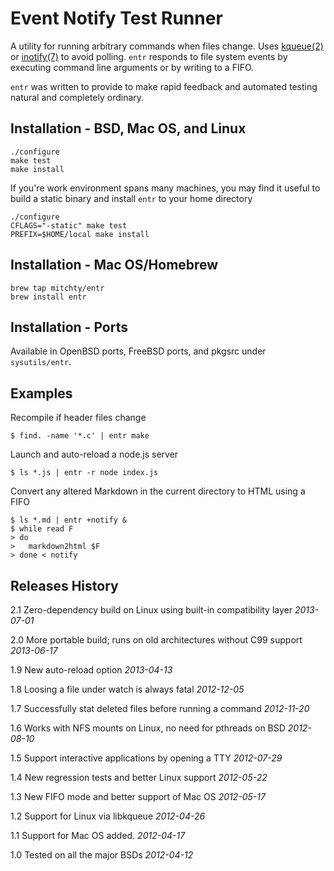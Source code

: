 Event Notify Test Runner
========================

A utility for running arbitrary commands when files change. Uses
[kqueue(2)][kqueue_2] or [inotify(7)][inotify_7] to avoid polling. `entr`
responds to file system events by executing command line arguments or by writing
to a FIFO.

`entr` was written to provide to make rapid feedback and automated testing
natural and completely ordinary.

Installation - BSD, Mac OS, and Linux
-------------------------------------

    ./configure
    make test
    make install

If you're work environment spans many machines, you may find it useful to
build a static binary and install `entr` to your home directory

    ./configure
    CFLAGS="-static" make test
    PREFIX=$HOME/local make install

Installation - Mac OS/Homebrew
------------------------------

    brew tap mitchty/entr
    brew install entr

Installation - Ports
--------------------

Available in OpenBSD ports, FreeBSD ports, and pkgsrc under `sysutils/entr`.

Examples
--------

Recompile if header files change

    $ find. -name '*.c' | entr make

Launch and auto-reload a node.js server

    $ ls *.js | entr -r node index.js

Convert any altered Markdown in the current directory to HTML using a
FIFO

    $ ls *.md | entr +notify &
    $ while read F
    > do
    >   markdown2html $F
    > done < notify

Releases History
----------------

2.1 Zero-dependency build on Linux using built-in compatibility layer _2013-07-01_

2.0 More portable build; runs on old architectures without C99 support
_2013-06-17_

1.9 New auto-reload option _2013-04-13_

1.8 Loosing a file under watch is always fatal _2012-12-05_

1.7 Successfully stat deleted files before running a command _2012-11-20_

1.6 Works with NFS mounts on Linux, no need for pthreads on BSD _2012-08-10_

1.5 Support interactive applications by opening a TTY _2012-07-29_

1.4 New regression tests and better Linux support _2012-05-22_

1.3 New FIFO mode and better support of Mac OS _2012-05-17_

1.2 Support for Linux via libkqueue _2012-04-26_

1.1 Support for Mac OS added. _2012-04-17_  

1.0 Tested on all the major BSDs _2012-04-12_  

[kqueue_2]: http://www.openbsd.org/cgi-bin/man.cgi?query=kqueue&manpath=OpenBSD+Current&format=html
[inotify_7]: http://man.he.net/?section=all&topic=inotify
